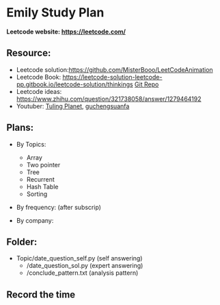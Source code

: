 # Emily Study Plan

**Leetcode website: https://leetcode.com/**

## Resource: 
- Leetcode solution:https://github.com/MisterBooo/LeetCodeAnimation
- Leetcode Book: https://leetcode-solution-leetcode-pp.gitbook.io/leetcode-solution/thinkings [Git Repo](https://github.com/azl397985856/leetcode)
- Leetcode ideas: https://www.zhihu.com/question/321738058/answer/1279464192
- Youtuber: [Tuling Planet](https://www.youtube.com/channel/UCaShCEomtBrCb-B0NRrGqzg), [guchengsuanfa](https://www.youtube.com/c/%E5%8F%A4%E5%9F%8E%E7%AE%97%E6%B3%95)


## Plans:
- By Topics: 
	- Array
	- Two pointer
	- Tree
	- Recurrent
	- Hash Table
	- Sorting

- By frequency:
(after subscrip)

- By company:

## Folder:
- Topic/date_question_self.py (self answering)
	- /date_question_sol.py (expert answering)
	- /conclude_pattern.txt (analysis pattern)

## Record the time



